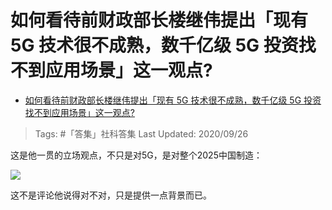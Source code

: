 # 如何看待前财政部长楼继伟提出「现有 5G 技术很不成熟，数千亿级 5G 投资找不到应用场景」这一观点?

- [如何看待前财政部长楼继伟提出「现有 5G 技术很不成熟，数千亿级 5G 投资找不到应用场景」这一观点?](https://www.zhihu.com/question/422738321/answer/1493537794)

>Tags: #「答集」社科答集
>Last Updated: 2020/09/26

这是他一贯的立场观点，不只是对5G，是对整个2025中国制造：


![](https://pica.zhimg.com/80/v2-23cd498c315fb8427c89115a899a98e4_1440w.jpg?source=c8b7c179)

  

这不是评论他说得对不对，只是提供一点背景而已。
